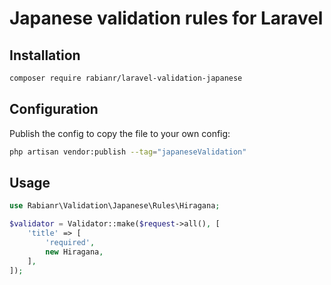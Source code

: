 # Japanese validation rules for Laravel

## Installation

```sh
composer require rabianr/laravel-validation-japanese
```

## Configuration

Publish the config to copy the file to your own config:
```sh
php artisan vendor:publish --tag="japaneseValidation"
```

## Usage

```php
use Rabianr\Validation\Japanese\Rules\Hiragana;

$validator = Validator::make($request->all(), [
    'title' => [
        'required',
        new Hiragana,
    ],
]);
```
